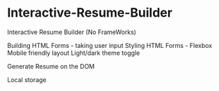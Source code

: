 # Interactive-Resume-Builder
Interactive Resume Builder (No FrameWorks)



Building HTML Forms
    - taking user input
Styling HTML Forms
    - Flexbox
Mobile friendly layout
Light/dark theme toggle

Generate Resume on the DOM

Local storage